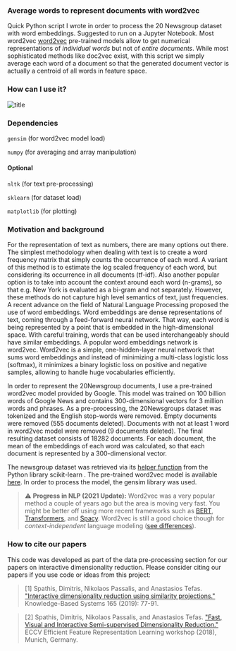 ### Average words to represent documents with word2vec
Quick Python script I wrote in order to process the 20 Newsgroup dataset with word embeddings. Suggested to run on a Jupyter Notebook. Most word2vec [word2vec](https://en.wikipedia.org/wiki/Word2vec) pre-trained models allow to get numerical representations of _individual words_ but not of _entire documents_. While most sophisticated methods like doc2vec exist, with this script we simply average each word of a document so that the generated document vector is actually a centroid of all words in feature space.

### How can I use it?
![title](https://github.com/sdimi/average-word2vec/blob/master/workflow.png)

### Dependencies
``gensim`` (for word2vec model load)

``numpy`` (for averaging and array manipulation)
#### Optional
``nltk`` (for text pre-processing)

``sklearn`` (for dataset load)

``matplotlib`` (for plotting)


### Motivation and background
For the representation of text as numbers, there are many options out there. The simplest methodology when dealing with text is to create a word frequency matrix that simply counts the occurrence of each word. A variant of this method is to estimate the log scaled frequency of each word, but considering its occurrence in all documents (tf-idf). Also another popular option is to take into account the context around each word (n-grams), so that e.g. New York is evaluated as a bi-gram and not separately. However, these methods do not capture high level semantics of text, just frequencies. A recent advance on the field of Natural Language Processing proposed the use of word embeddings. Word embeddings are dense representations of text, coming through a feed-forward neural network. That way, each word is being represented by a point that is embedded in the high-dimensional space. With careful training, words that can be used interchangeably should have similar embeddings. A popular word embeddings network is word2vec. Word2vec is a simple, one-hidden-layer neural network that sums word embeddings and instead of minimizing a multi-class logistic loss (softmax), it minimizes a binary logistic loss on positive and negative samples, allowing to handle huge vocabularies efficiently.

In order to represent the 20Newsgroup documents, I use a pre-trained word2vec model provided by Google. This model was trained on 100 billion words of Google News and contains 300-dimensional vectors for 3 million words and phrases. As a pre-processing, the 20Newsgroups dataset was tokenized and the English stop-words were removed. Empty documents were removed (555 documents deleted). Documents with not at least 1 word in word2vec model were removed (9 documents deleted). The final resulting dataset consists of 18282 documents. For each document, the mean of the embeddings of each word was calculated, so that each document is represented by a 300-dimensional vector.

The newsgroup dataset was retrieved via its [helper function](http://scikit-learn.org/stable/modules/generated/sklearn.datasets.fetch_20newsgroups.html) from the Python library scikit-learn . The pre-trained word2vec model is available [here](https://code.google.com/archive/p/word2vec/). In order to process the model, the gensim library was used.

> :warning: **Progress in NLP (2021 Update):** Word2vec was a very popular method a couple of years ago but the area is moving very fast. You might be better off using more recent frameworks such as [BERT](https://github.com/google-research/bert), [Transformers](https://github.com/huggingface/transformers), and [Spacy](https://spacy.io/). Word2vec is still a good choice though for _context-independent_ language modeling ([see differences](https://qph.fs.quoracdn.net/main-qimg-c92484e9249d0bcf7c2872c3514523d2)).

### How to cite our papers

This code was developed as part of the data pre-processing section for our papers on interactive dimensionality reduction. Please consider citing our papers if you use code or ideas from this project:

> [1] Spathis, Dimitris, Nikolaos Passalis, and Anastasios Tefas. ["Interactive dimensionality reduction using similarity projections."](https://www.sciencedirect.com/science/article/pii/S0950705118305677) Knowledge-Based Systems 165 (2019): 77-91.

> [2] Spathis, Dimitris, Nikolaos Passalis, and Anastasios Tefas. ["Fast, Visual and Interactive Semi-supervised Dimensionality Reduction."](http://doi.org/cz6d) ECCV Efficient Feature Representation Learning workshop (2018), Munich, Germany.
